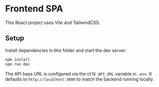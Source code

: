 # Frontend SPA

This React project uses Vite and TailwindCSS.

## Setup

Install dependencies in this folder and start the dev server:

```bash
npm install
npm run dev
```

The API base URL is configured via the `VITE_API_URL` variable in `.env`. It
defaults to `http://localhost:3000` to match the backend running locally.
